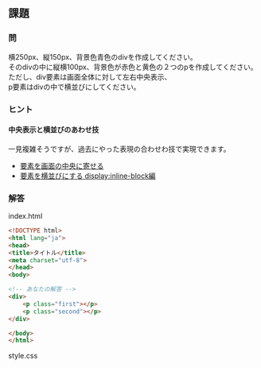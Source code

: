 ## 課題

### 問
横250px、縦150px、背景色青色のdivを作成してください。  
そのdivの中に縦横100px、背景色が赤色と黄色の２つのpを作成してください。  
ただし、div要素は画面全体に対して左右中央表示、  
p要素はdivの中で横並びにしてください。

### ヒント

#### 中央表示と横並びのあわせ技
一見複雑そうですが、過去にやった表現の合わせわ技で実現できます。
* [要素を画面の中央に寄せる](/htmlcss/css-elem-center)
* [要素を横並びにする display:inline-block編](/htmlcss/side-by-side-inline)

### 解答

index.html
```html
<!DOCTYPE html>
<html lang="ja">
<head>
<title>タイトル</title>
<meta charset="utf-8">
</head>
<body>

<!-- あなたの解答 -->
<div>
	<p class="first"></p>
	<p class="second"></p>
</div>

</body>
</html>
```

style.css

```css

```

<script language="heredocument" id="default_html"><!-- あなたの解答 -->
<div>
<p class="first"></p>
<p class="second"></p>
</div>
</script>
<script>
var default_html = document.getElementById("default_html").text;
</script>

<script language="heredocument" id="default_css">/\* あなたの解答 \*/
</script>
<script>
var default_css = document.getElementById("default_css").text;
</script>